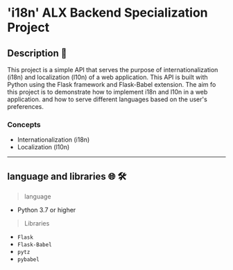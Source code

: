 # 'i18n' ALX Backend Specialization Project

## Description :page_facing_up:
This project is a simple API that serves the purpose of internationalization (i18n) and localization (l10n) of a web application.
This API is built with Python using the Flask framework and Flask-Babel extension.
The aim fo this project is to demonstrate how to implement i18n and l10n in a web application. and how to serve different languages based on the user's preferences.
### Concepts
- Internationalization (i18n)
- Localization (l10n)

---
## language and libraries :globe_with_meridians: :hammer_and_wrench:
> language
- Python 3.7 or higher
> Libraries
- `Flask`
- `Flask-Babel`
- `pytz`
- `pybabel`
